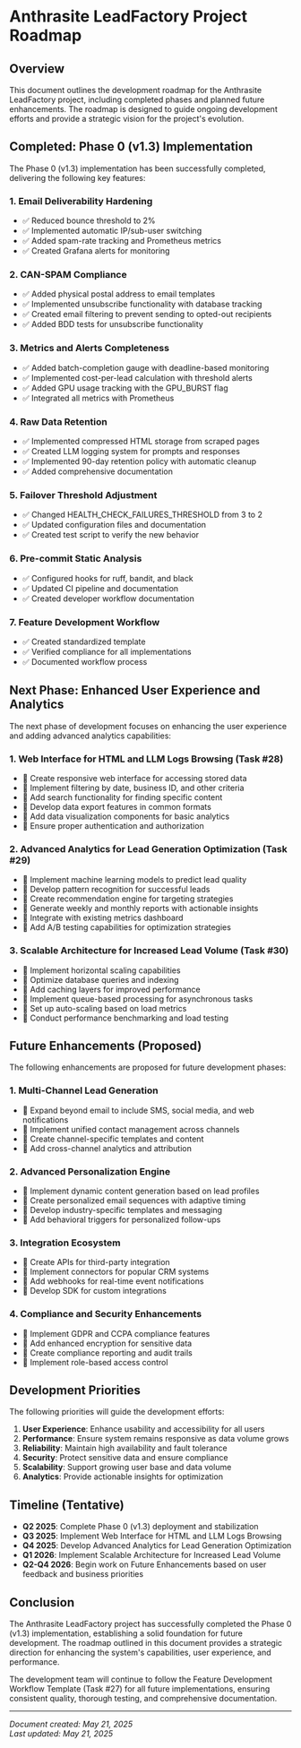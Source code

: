 # Anthrasite LeadFactory Project Roadmap

## Overview

This document outlines the development roadmap for the Anthrasite LeadFactory project, including completed phases and planned future enhancements. The roadmap is designed to guide ongoing development efforts and provide a strategic vision for the project's evolution.

## Completed: Phase 0 (v1.3) Implementation

The Phase 0 (v1.3) implementation has been successfully completed, delivering the following key features:

### 1. Email Deliverability Hardening
- ✅ Reduced bounce threshold to 2%
- ✅ Implemented automatic IP/sub-user switching
- ✅ Added spam-rate tracking and Prometheus metrics
- ✅ Created Grafana alerts for monitoring

### 2. CAN-SPAM Compliance
- ✅ Added physical postal address to email templates
- ✅ Implemented unsubscribe functionality with database tracking
- ✅ Created email filtering to prevent sending to opted-out recipients
- ✅ Added BDD tests for unsubscribe functionality

### 3. Metrics and Alerts Completeness
- ✅ Added batch-completion gauge with deadline-based monitoring
- ✅ Implemented cost-per-lead calculation with threshold alerts
- ✅ Added GPU usage tracking with the GPU_BURST flag
- ✅ Integrated all metrics with Prometheus

### 4. Raw Data Retention
- ✅ Implemented compressed HTML storage from scraped pages
- ✅ Created LLM logging system for prompts and responses
- ✅ Implemented 90-day retention policy with automatic cleanup
- ✅ Added comprehensive documentation

### 5. Failover Threshold Adjustment
- ✅ Changed HEALTH_CHECK_FAILURES_THRESHOLD from 3 to 2
- ✅ Updated configuration files and documentation
- ✅ Created test script to verify the new behavior

### 6. Pre-commit Static Analysis
- ✅ Configured hooks for ruff, bandit, and black
- ✅ Updated CI pipeline and documentation
- ✅ Created developer workflow documentation

### 7. Feature Development Workflow
- ✅ Created standardized template
- ✅ Verified compliance for all implementations
- ✅ Documented workflow process

## Next Phase: Enhanced User Experience and Analytics

The next phase of development focuses on enhancing the user experience and adding advanced analytics capabilities:

### 1. Web Interface for HTML and LLM Logs Browsing (Task #28)
- 🔲 Create responsive web interface for accessing stored data
- 🔲 Implement filtering by date, business ID, and other criteria
- 🔲 Add search functionality for finding specific content
- 🔲 Develop data export features in common formats
- 🔲 Add data visualization components for basic analytics
- 🔲 Ensure proper authentication and authorization

### 2. Advanced Analytics for Lead Generation Optimization (Task #29)
- 🔲 Implement machine learning models to predict lead quality
- 🔲 Develop pattern recognition for successful leads
- 🔲 Create recommendation engine for targeting strategies
- 🔲 Generate weekly and monthly reports with actionable insights
- 🔲 Integrate with existing metrics dashboard
- 🔲 Add A/B testing capabilities for optimization strategies

### 3. Scalable Architecture for Increased Lead Volume (Task #30)
- 🔲 Implement horizontal scaling capabilities
- 🔲 Optimize database queries and indexing
- 🔲 Add caching layers for improved performance
- 🔲 Implement queue-based processing for asynchronous tasks
- 🔲 Set up auto-scaling based on load metrics
- 🔲 Conduct performance benchmarking and load testing

## Future Enhancements (Proposed)

The following enhancements are proposed for future development phases:

### 1. Multi-Channel Lead Generation
- 🔲 Expand beyond email to include SMS, social media, and web notifications
- 🔲 Implement unified contact management across channels
- 🔲 Create channel-specific templates and content
- 🔲 Add cross-channel analytics and attribution

### 2. Advanced Personalization Engine
- 🔲 Implement dynamic content generation based on lead profiles
- 🔲 Create personalized email sequences with adaptive timing
- 🔲 Develop industry-specific templates and messaging
- 🔲 Add behavioral triggers for personalized follow-ups

### 3. Integration Ecosystem
- 🔲 Create APIs for third-party integration
- 🔲 Implement connectors for popular CRM systems
- 🔲 Add webhooks for real-time event notifications
- 🔲 Develop SDK for custom integrations

### 4. Compliance and Security Enhancements
- 🔲 Implement GDPR and CCPA compliance features
- 🔲 Add enhanced encryption for sensitive data
- 🔲 Create compliance reporting and audit trails
- 🔲 Implement role-based access control

## Development Priorities

The following priorities will guide the development efforts:

1. **User Experience**: Enhance usability and accessibility for all users
2. **Performance**: Ensure system remains responsive as data volume grows
3. **Reliability**: Maintain high availability and fault tolerance
4. **Security**: Protect sensitive data and ensure compliance
5. **Scalability**: Support growing user base and data volume
6. **Analytics**: Provide actionable insights for optimization

## Timeline (Tentative)

- **Q2 2025**: Complete Phase 0 (v1.3) deployment and stabilization
- **Q3 2025**: Implement Web Interface for HTML and LLM Logs Browsing
- **Q4 2025**: Develop Advanced Analytics for Lead Generation Optimization
- **Q1 2026**: Implement Scalable Architecture for Increased Lead Volume
- **Q2-Q4 2026**: Begin work on Future Enhancements based on user feedback and business priorities

## Conclusion

The Anthrasite LeadFactory project has successfully completed the Phase 0 (v1.3) implementation, establishing a solid foundation for future development. The roadmap outlined in this document provides a strategic direction for enhancing the system's capabilities, user experience, and performance.

The development team will continue to follow the Feature Development Workflow Template (Task #27) for all future implementations, ensuring consistent quality, thorough testing, and comprehensive documentation.

---

*Document created: May 21, 2025*  
*Last updated: May 21, 2025*

